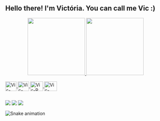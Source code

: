 
## Hello there! I'm Victória. You can call me Vic :)
<div align="center">
  <a href="https://github.com/victoriafabris">
  <img height="180em" src="https://github-readme-stats.vercel.app/api?username=victoriafabris&show_icons=true&theme=panda&include_all_commits=true&count_private=true"/>
  <img height="180em" src="https://github-readme-stats.vercel.app/api/top-langs/?username=victoriafabris&layout=compact&langs_count=7&theme=panda"/>
</div>
<div style="display: inline_block"><br>
  <img align="center" alt="Vic-Python" height="30" width="35" src="https://cdn.jsdelivr.net/gh/devicons/devicon/icons/python/python-original-wordmark.svg">
  <img align="center" alt="Vic-Django"  height="30" width="35" src="https://cdn.jsdelivr.net/gh/devicons/devicon/icons/django/django-plain-wordmark.svg" />
  <img align="center" alt="Vic-R" height="30" width="40" src="https://cdn.jsdelivr.net/gh/devicons/devicon/icons/r/r-original.svg" />
  <img align="center" alt="Vic-C++" height="30" width="40" src="https://cdn.jsdelivr.net/gh/devicons/devicon/icons/cplusplus/cplusplus-original.svg" />
         
</div>
  
  ##
 
<div> 
 
  <a href = "mailto:vicfabriss@gmail.com"><img src="https://img.shields.io/badge/Gmail-D14836?style=for-the-badge&logo=gmail&logoColor=white" target="_blank"></a>
  <a href="https://www.linkedin.com/in/vicfabriss/" target="_blank"><img src="https://img.shields.io/badge/LinkedIn-0077B5?style=for-the-badge&logo=linkedin&logoColor=white" target="_blank"></a>
  <a href="https://open.spotify.com/user/12166030676?si=5219cc1c49904eb8" target="_blank"><img src="https://img.shields.io/badge/Spotify-1ED760?&style=for-the-badge&logo=spotify&logoColor=white" target="_blank"></a> 
 
  ![Snake animation](https://github.com/victoriafabris/victoriafabris/blob/output/github-contribution-grid-snake.svg)
 
</div>
